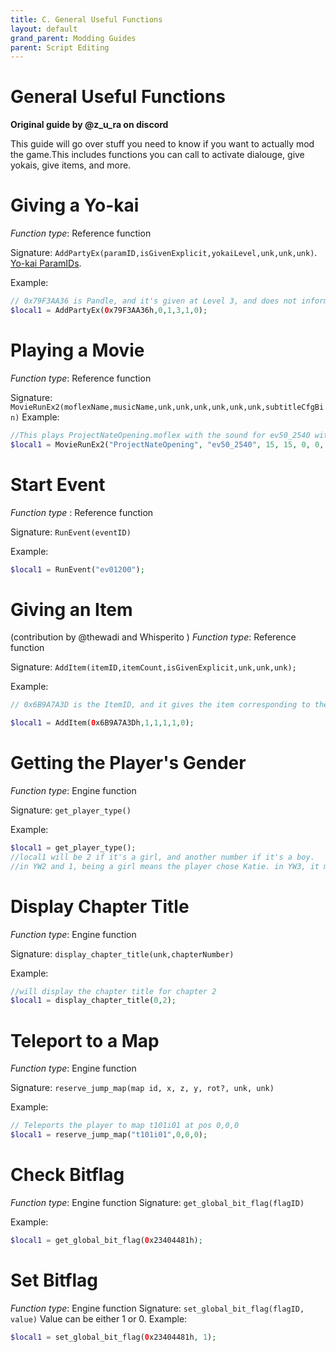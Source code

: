 ```yaml
---
title: C. General Useful Functions
layout: default
grand_parent: Modding Guides
parent: Script Editing
---
```


# General Useful Functions
**Original guide by @z_u_ra on discord**


This guide will go over stuff you need to know if you want to actually mod the game.This includes functions you can call to activate dialouge, give yokais, give items, and more.

# Giving a Yo-kai
*Function type*: Reference function

Signature:
`AddPartyEx(paramID,isGivenExplicit,yokaiLevel,unk,unk,unk)`.
[Yo-kai ParamIDs](https://yokai.wiki/modding-resources/param-ids.html).
<!--
[ParamIDs for YW1](https://pastebin.com/M6SX8nih)
[ParamIDs for YW2](https://pastebin.com/GCe4D2DC) 
[ParamIDs for YW3](https://pastebin.com/iYBphgMz)
-->

Example:
```php
// 0x79F3AA36 is Pandle, and it's given at Level 3, and does not inform the player that they befriended a Yo-kai.
$local1 = AddPartyEx(0x79F3AA36h,0,1,3,1,0);
```
# Playing a Movie
*Function type*: Reference function

Signature:
`MovieRunEx2(moflexName,musicName,unk,unk,unk,unk,unk,unk,subtitleCfgBin)`
Example:
```php
//This plays ProjectNateOpening.moflex with the sound for ev50_2540 with no subtitles (NULL).
$local1 = MovieRunEx2("ProjectNateOpening", "ev50_2540", 15, 15, 0, 0, 0, -1, "NULL", 0);
```
# Start Event
*Function type* : Reference function

Signature:
`RunEvent(eventID)`

Example:
```php
$local1 = RunEvent("ev01200");
```

# Giving an Item
(contribution by @thewadi and Whisperito )
*Function type*: Reference function

Signature:
`AddItem(itemID,itemCount,isGivenExplicit,unk,unk,unk);`

Example:
```php
// 0x6B9A7A3D is the ItemID, and it gives the item corresponding to the ID once per call while showing the window

$local1 = AddItem(0x6B9A7A3Dh,1,1,1,1,0);
```

# Getting the Player's Gender

*Function type*: Engine function

Signature:
`get_player_type()`

Example:
```php
$local1 = get_player_type();
//local1 will be 2 if it's a girl, and another number if it's a boy.
//in YW2 and 1, being a girl means the player chose Katie. in YW3, it means the player is currently playing as Hailey.
```

# Display Chapter Title

*Function type*: Engine function

Signature:
`display_chapter_title(unk,chapterNumber)`

Example:
```php
//will display the chapter title for chapter 2
$local1 = display_chapter_title(0,2);
```

# Teleport to a Map

*Function type*: Engine function

Signature:
`reserve_jump_map(map id, x, z, y, rot?, unk, unk)`

Example:
```php
// Teleports the player to map t101i01 at pos 0,0,0
$local1 = reserve_jump_map("t101i01",0,0,0);
```

# Check Bitflag 
*Function type*: Engine function
Signature:
`get_global_bit_flag(flagID)`

Example:
```php
$local1 = get_global_bit_flag(0x23404481h);
```

# Set Bitflag
*Function type*: Engine function
Signature:
`set_global_bit_flag(flagID, value)`
Value can be either 1 or 0.
Example:
```php
$local1 = set_global_bit_flag(0x23404481h, 1);
```
